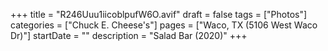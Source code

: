 +++
title = "R246Uuu1iicoblpufW6O.avif"
draft = false
tags = ["Photos"]
categories = ["Chuck E. Cheese's"]
pages = ["Waco, TX (5106 West Waco Dr)"]
startDate = ""
description = "Salad Bar (2020)"
+++

